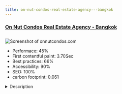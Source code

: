 ```yaml
---
title: on-nut-condos-real-estate-agency---bangkok
---
```


<div style="height: 3rem">
  <a href="https://www.onnutcondos.com"><h3>On Nut Condos Real Estate Agency - Bangkok</h3></a>
</div>
<img loading="lazy" src="/images/thumbs/onnutcondos.com.jpg" alt="Screenshot of onnutcondos.com" />
<ul>
  <li>Performace: 45%</li>
  <li>
    First contentful paint:
    3.70Sec
  </li>
  <li>Best practices: 66%</li>
  <li>Accessibility: 90%</li>
  <li>SEO: 100%</li>
  <li>carbon footprint: 0.061</li>
</ul>
<details>
  <summary>Description</summary>
  <p>This is a website of our online real estate agency selling and renting condos, houses or apartments in the Sukhumvit area of Bangkok, Thailand. Aimed at ex pats in Thailand wanting to live in the Sukhumvit area.Our first build was some years ago on Joomla 1.5 and the free JEA estate agency component. This was kept going until 2017 when we migrated to a new site built on Joomla 3.x and the OS Property component. The main issues we faced or still face is the very frequent updates of Joomla and other components / plugins taking up too much time to implement. An update does not go by without something breaking on the site.

We are now on the latest build of Joomla  - version 3.8.6</p>
</details>

